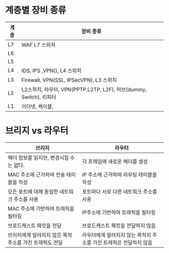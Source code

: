 # 계층별 장비 종류
|  계층  | 장비 종류               |
| ------ | ---------------------- |
| L7     | WAF  L7 스위치|
| L6     ||
| L5     | |
| L4     | IDS, IPS ,VPN(), L4 스위치 |
| L3     | Firewall, VPN(SSL, IPSecVPN), L3 스위치|
| L2     | L2스위치, 라우터, VPN(PPTP,L2TP, L2F), 허브(dummy, Switch), 리피터|
| L1     | 이더넷, 케이블, |

# 브리지 vs 라우터

| 브리지 | 라우터 |
| --- | --- |
|헤더 정보를 읽지만, 변경시킬 수는 없다.| 각 프레임에 새로운 헤더를 생성|
|MAC 주소에 근거하여 전송 테이블을 작성 | IP 주소에 근거하여 라우팅 테이블을 작성|
|모든 포트에 대해 동일한 네트워크 주소를 사용| 포트마다 서로 다른 네트워크 주소를 사용|
|MAC 주소에 기반하여 트래픽을 필터링| IP주소에 기반하여 트래픽을 필터링|
| 브로드캐스트 패킷을 전달 | 브로드캐스트 패킷을 전달하지 않음|
| 브리지에게 알려지지 않은 목적 주소를 가진 트래픽도 전달| 라우터에게 알려지지 않는 목적지 주소를 가진 트래픽은 전달하지 않음|
